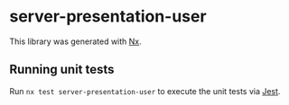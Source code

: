 # server-presentation-user

This library was generated with [Nx](https://nx.dev).

## Running unit tests

Run `nx test server-presentation-user` to execute the unit tests via [Jest](https://jestjs.io).
